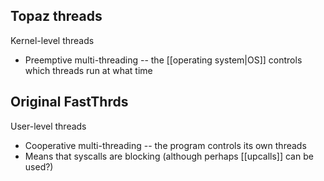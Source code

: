 ## Topaz threads
Kernel-level threads
- Preemptive multi-threading -- the [[operating system|OS]] controls which threads run at what time

## Original FastThrds
User-level threads
- Cooperative multi-threading -- the program controls its own threads
- Means that syscalls are blocking (although perhaps [[upcalls]] can be used?)